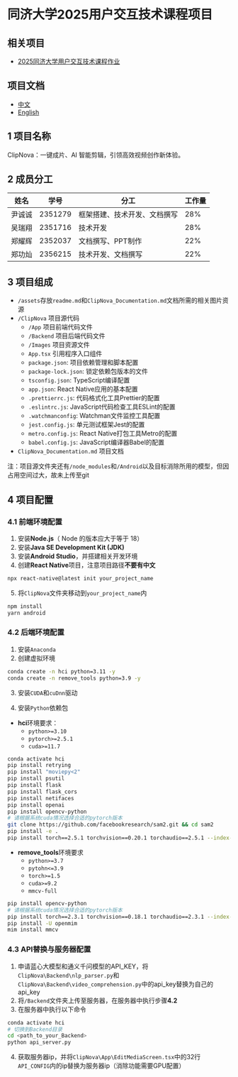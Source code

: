 # 同济大学2025用户交互技术课程项目

## 相关项目

* [2025同济大学用户交互技术课程作业](https://github.com/ycc250303/Human_Computer_Interface_Assignments)

## 项目文档

* [中文](https://github.com/ycc250303/ClipPersona/blob/main/ClipNova_Documentation_CN.md)
* [English](https://github.com/ycc250303/ClipPersona/blob/main/ClipNova_Documentation.md)

## 1 项目名称

ClipNova：一键成片、AI 智能剪辑，引领高效视频创作新体验。

## 2 成员分工

| 姓名   | 学号    | 分工                         | 工作量 |
| ------ | ------- | ---------------------------- | ------ |
| 尹诚诚 | 2351279 | 框架搭建、技术开发、文档撰写 | 28%    |
| 吴瑞翔 | 2351716 | 技术开发                     | 28%    |
| 郑耀辉 | 2352037 | 文档撰写、PPT制作            | 22%    |
| 郑功灿 | 2356215 | 技术开发、文档撰写           | 22%    |

## 3 项目组成

* `/assets`存放`readme.md`和`ClipNova_Documentation.md`文档所需的相关图片资源
* `/ClipNova` 项目源代码
  * `/App` 项目前端代码文件
  * `/Backend` 项目后端代码文件
  * `/Images` 项目资源文件
  * `App.tsx` 引用程序入口组件
  * `package.json`: 项目依赖管理和脚本配置
  * `package-lock.json`: 锁定依赖包版本的文件
  * `tsconfig.json`: TypeScript编译配置
  * `app.json`: React Native应用的基本配置
  * `.prettierrc.js`: 代码格式化工具Prettier的配置
  * `.eslintrc.js`: JavaScript代码检查工具ESLint的配置
  * `.watchmanconfig`: Watchman文件监控工具配置
  * `jest.config.js`: 单元测试框架Jest的配置
  * `metro.config.js`: React Native打包工具Metro的配置
  * `babel.config.js`: JavaScript编译器Babel的配置
* `ClipNova_Documentation.md` 项目文档

注：项目源文件夹还有`/node_modules`和`/Android`以及目标消除所用的模型，但因占用空间过大，故未上传至git

## 4 项目配置

### 4.1 前端环境配置

1. 安装**Node.js**（ Node 的版本应大于等于 18）
2. 安装**Java SE Development Kit (JDK)**
3. 安装**Android Studio**，并搭建相关开发环境
4. 创建**React Native**项目，注意项目路径**不要有中文**

```bash
npx react-native@latest init your_project_name
```

5. 将`ClipNova`文件夹移动到`your_project_name`内

```bash
npm install
yarn android
```

### 4.2 后端环境配置

1. 安装`Anaconda`
2. 创建虚拟环境

```bash
conda create -n hci python=3.11 -y
conda create -n remove_tools python=3.9 -y
```

3. 安装`CUDA`和`cuDnn`驱动

4. 安装`Python`依赖包

* **hci**环境要求：
  * `python>=3.10`
  * `pytorch>=2.5.1`
  * `cuda>=11.7`

```bash
conda activate hci
pip install retrying 
pip install "moviepy<2" 
pip install psutil 
pip install flask 
pip install flask_cors 
pip install netifaces 
pip install openai 
pip install opencv-python 
# 请根据系统cuda情况选择合适的pytorch版本
git clone https://github.com/facebookresearch/sam2.git && cd sam2
pip install -e .
pip install torch==2.5.1 torchvision==0.20.1 torchaudio==2.5.1 --index-url https://download.pytorch.org/whl/cu121 
```

* **remove_tools**环境要求
  * `python>=3.7` 
  * `pytohn<=3.9`
  * `torch>=1.5`
  * `cuda>=9.2`
  * `mmcv-full`

```bash
pip install opencv-python
# 请根据系统cuda情况选择合适的pytorch版本
pip install torch==2.3.1 torchvision==0.18.1 torchaudio==2.3.1 --index-url https://download.pytorch.org/whl/cu118
pip install -U openmim
mim install mmcv
```

### 4.3 API替换与服务器配置

1. 申请蓝心大模型和通义千问模型的API_KEY，将`ClipNova\Backend\nlp_parser.py`和`ClipNova\Backend\video_comprehension.py`中的api_key替换为自己的api_key
2. 将`/Backend`文件夹上传至服务器，在服务器中执行步骤**4.2**
3. 在服务器中执行以下命令
   
```bash
conda activate hci
# 切换到Backend目录
cd <path_to_your_Backend>
python api_server.py
```

4. 获取服务器ip，并将`ClipNova\App\EditMediaScreen.tsx`中的32行`API_CONFIG`内的ip替换为服务器ip（消除功能需要GPU配置）
